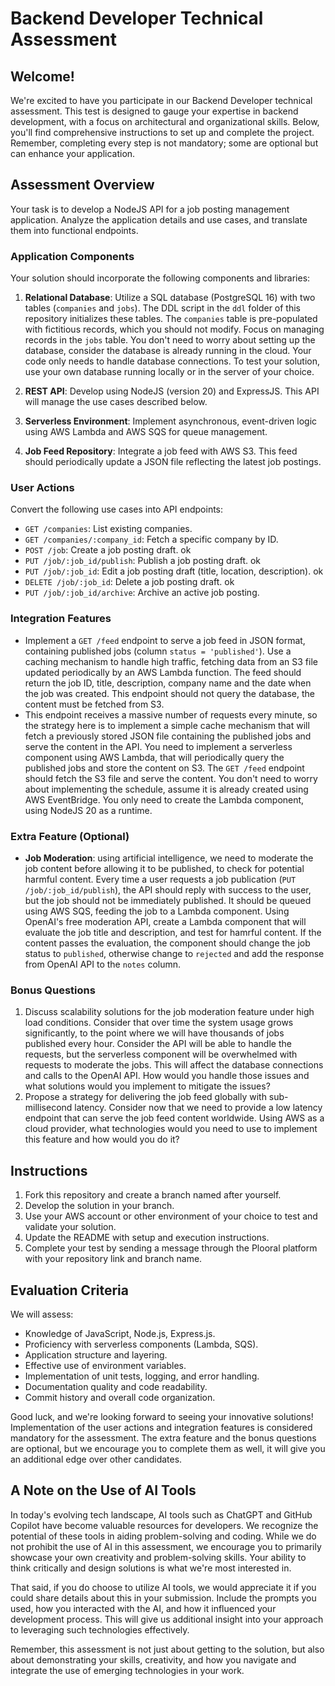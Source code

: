 # Backend Developer Technical Assessment

## Welcome!

We're excited to have you participate in our Backend Developer technical assessment. This test is designed to gauge your expertise in backend development, with a focus on architectural and organizational skills. Below, you'll find comprehensive instructions to set up and complete the project. Remember, completing every step is not mandatory; some are optional but can enhance your application.

## Assessment Overview

Your task is to develop a NodeJS API for a job posting management application. Analyze the application details and use cases, and translate them into functional endpoints.

### Application Components

Your solution should incorporate the following components and libraries:

1. **Relational Database**: Utilize a SQL database (PostgreSQL 16) with two tables (`companies` and `jobs`). The DDL script in the `ddl` folder of this repository initializes these tables. The `companies` table is pre-populated with fictitious records, which you should not modify. Focus on managing records in the `jobs` table. You don't need to worry about setting up the database, consider the database is already running in the cloud. Your code only needs to handle database connections. To test your solution, use your own database running locally or in the server of your choice.

2. **REST API**: Develop using NodeJS (version 20) and ExpressJS. This API will manage the use cases described below.

3. **Serverless Environment**: Implement asynchronous, event-driven logic using AWS Lambda and AWS SQS for queue management.

4. **Job Feed Repository**: Integrate a job feed with AWS S3. This feed should periodically update a JSON file reflecting the latest job postings.

### User Actions

Convert the following use cases into API endpoints:

- `GET /companies`: List existing companies.
- `GET /companies/:company_id`: Fetch a specific company by ID.
- `POST /job`: Create a job posting draft. ok
- `PUT /job/:job_id/publish`: Publish a job posting draft. ok
- `PUT /job/:job_id`: Edit a job posting draft (title, location, description). ok
- `DELETE /job/:job_id`: Delete a job posting draft. ok
- `PUT /job/:job_id/archive`: Archive an active job posting.

### Integration Features

- Implement a `GET /feed` endpoint to serve a job feed in JSON format, containing published jobs (column `status = 'published'`). Use a caching mechanism to handle high traffic, fetching data from an S3 file updated periodically by an AWS Lambda function. The feed should return the job ID, title, description, company name and the date when the job was created. This endpoint should not query the database, the content must be fetched from S3.
- This endpoint receives a massive number of requests every minute, so the strategy here is to implement a simple cache mechanism that will fetch a previously stored JSON file containing the published jobs and serve the content in the API. You need to implement a serverless component using AWS Lambda, that will periodically query the published jobs and store the content on S3. The `GET /feed` endpoint should fetch the S3 file and serve the content. You don't need to worry about implementing the schedule, assume it is already created using AWS EventBridge. You only need to create the Lambda component, using NodeJS 20 as a runtime.

### Extra Feature (Optional)

- **Job Moderation**: using artificial intelligence, we need to moderate the job content before allowing it to be published, to check for potential harmful content.
Every time a user requests a job publication (`PUT /job/:job_id/publish`), the API should reply with success to the user, but the job should not be immediately published. It should be queued using AWS SQS, feeding the job to a Lambda component.
Using OpenAI's free moderation API, create a Lambda component that will evaluate the job title and description, and test for hamrful content. If the content passes the evaluation, the component should change the job status to `published`, otherwise change to `rejected` and add the response from OpenAI API to the `notes` column.

### Bonus Questions

1. Discuss scalability solutions for the job moderation feature under high load conditions. Consider that over time the system usage grows significantly, to the point where we will have thousands of jobs published every hour. Consider the API will be able to handle the requests, but the serverless component will be overwhelmed with requests to moderate the jobs. This will affect the database connections and calls to the OpenAI API. How would you handle those issues and what solutions would you implement to mitigate the issues?
2. Propose a strategy for delivering the job feed globally with sub-millisecond latency. Consider now that we need to provide a low latency endpoint that can serve the job feed content worldwide. Using AWS as a cloud provider, what technologies would you need to use to implement this feature and how would you do it?

## Instructions

1. Fork this repository and create a branch named after yourself.
2. Develop the solution in your branch.
3. Use your AWS account or other environment of your choice to test and validate your solution.
4. Update the README with setup and execution instructions.
5. Complete your test by sending a message through the Plooral platform with your repository link and branch name.

## Evaluation Criteria

We will assess:

- Knowledge of JavaScript, Node.js, Express.js.
- Proficiency with serverless components (Lambda, SQS).
- Application structure and layering.
- Effective use of environment variables.
- Implementation of unit tests, logging, and error handling.
- Documentation quality and code readability.
- Commit history and overall code organization.

Good luck, and we're looking forward to seeing your innovative solutions!
Implementation of the user actions and integration features is considered mandatory for the assessment. The extra feature and the bonus questions are optional, but we encourage you to complete them as well, it will give you an additional edge over other candidates.

## A Note on the Use of AI Tools

In today's evolving tech landscape, AI tools such as ChatGPT and GitHub Copilot have become valuable resources for developers. We recognize the potential of these tools in aiding problem-solving and coding. While we do not prohibit the use of AI in this assessment, we encourage you to primarily showcase your own creativity and problem-solving skills. Your ability to think critically and design solutions is what we're most interested in.

That said, if you do choose to utilize AI tools, we would appreciate it if you could share details about this in your submission. Include the prompts you used, how you interacted with the AI, and how it influenced your development process. This will give us additional insight into your approach to leveraging such technologies effectively.

Remember, this assessment is not just about getting to the solution, but also about demonstrating your skills, creativity, and how you navigate and integrate the use of emerging technologies in your work.

